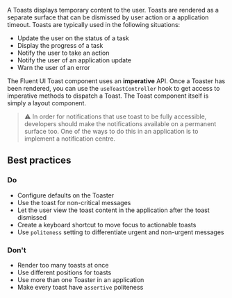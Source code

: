 A Toasts displays temporary content to the user. Toasts are rendered as a separate surface that can be dismissed by
user action or a application timeout. Toasts are typically used in the following situations:

- Update the user on the status of a task
- Display the progress of a task
- Notify the user to take an action
- Notify the user of an application update
- Warn the user of an error

The Fluent UI Toast component uses an **imperative** API. Once a Toaster has been rendered, you can use the
`useToastController` hook to get access to imperative methods to dispatch a Toast. The Toast component itself
is simply a layout component.

> ⚠️ In order for notifications that use toast to be fully accessible, developers should make the notifications
> available on a permanent surface too. One of the ways to do this in an application is to implement a notification
> centre.

## Best practices

### Do

- Configure defaults on the Toaster
- Use the toast for non-critical messages
- Let the user view the toast content in the application after the toast dismissed
- Create a keyboard shortcut to move focus to actionable toasts
- Use `politeness` setting to differentiate urgent and non-urgent messages

### Don't

- Render too many toasts at once
- Use different positions for toasts
- Use more than one Toaster in an application
- Make every toast have `assertive` politeness
